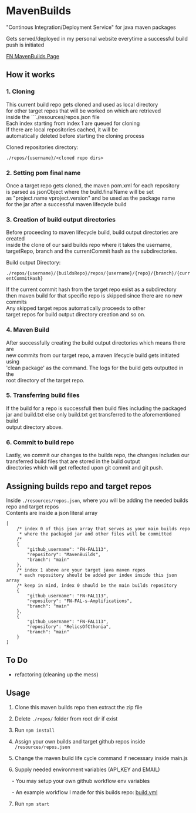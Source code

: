 # MavenBuilds

"Continous Integration/Deployment Service" for java maven packages

Gets served/deployed in my personal website everytime a successful build push is initiated

<a href="https://fnfal113.tech/builds" target="_blank">FN MavenBuilds Page</a>

## How it works

### 1. Cloning
This current build repo gets cloned and used as local directory<br/>
for other target repos that will be worked on which are retrieved<br/>
inside the ```./resources/repos.json file<br/>
Each index starting from index 1 are queued for cloning<br/>
If there are local repositories cached, it will be<br/>
automatically deleted before starting the cloning process

Cloned repositories directory:

``./repos/{username}/<cloned repo dirs>``<br/>

### 2. Setting pom final name
Once a target repo gets cloned, the maven pom.xml for each repository<br/>
is parsed as jsonObject where the build.finalName will be set<br/>
as "project.name vproject.version" and be used as the package name<br/>
for the jar after a successful maven lifecycle build

### 3. Creation of build output directories
Before proceeding to maven lifecycle build, build output directories are created<br/>
inside the clone of our said builds repo where it takes the username,<br/>
targetRepo, branch and the currentCommit hash as the subdirectories.

Build output Directory:

``./repos/{username}/{buildsRepo}/repos/{username}/{repo}/{branch}/{currentCommitHash}``<br/>

If the current commit hash from the target repo exist as a subdirectory<br/>
then maven build for that specific repo is skipped since there are no new commits<br/>
Any skipped target repos automatically proceeds to other<br/>
target repos for build output directory creation and so on.

### 4. Maven Build
After successfully creating the build output directories which means there are<br/>
new commits from our target repo, a maven lifecycle build gets initiated using<br/>
'clean package' as the command. The logs for the build gets outputted in the<br/>
root directory of the target repo. 

### 5. Transferring build files
If the build for a repo is successfull then build files including the packaged<br/>
jar and build.txt else only build.txt get transferred to the aforementioned build<br/>
output directory above.

### 6. Commit to build repo
Lastly, we commit our changes to the builds repo, the changes includes our<br/>
transferred build files that are stored in the build output<br/>
directories which will get reflected upon git commit and git push.<br/>

## Assigning builds repo and target repos
Inside ```./resources/repos.json```, where you will be adding the needed builds repo and target repos<br/>
Contents are inside a json literal array<br/>
```
[
    /* index 0 of this json array that serves as your main builds repo
     * where the packaged jar and other files will be committed
    /* 
    {
        "github_username": "FN-FAL113",
        "repository": "MavenBuilds",
        "branch": "main"
    },
    /* index 1 above are your target java maven repos 
     * each repository should be added per index inside this json array
    /* keep in mind, index 0 should be the main builds repository
    { 
        "github_username": "FN-FAL113",
        "repository": "FN-FAL-s-Amplifications",
        "branch": "main"
    },
    {
        "github_username": "FN-FAL113",
        "repository": "RelicsOfCthonia",
        "branch": "main"
    }
]
```

## To Do
- refactoring (cleaning up the mess)

## Usage
1. Clone this maven builds repo then extract the zip file

2. Delete ```./repos/``` folder from root dir if exist
 
3. Run ```npm install```

4. Assign your own builds and target github repos inside ```/resources/repos.json```

5. Change the maven build life cycle command if necessary inside main.js

6. Supply needed environment variables (API_KEY and EMAIL)<br>

&nbsp;&nbsp;&nbsp;&nbsp;- You may setup your own github workflow env variables

&nbsp;&nbsp;&nbsp;&nbsp;- An example workflow I made for this builds repo: [build.yml](https://github.com/FN-FAL113/MavenBuilds/blob/main/.github/workflows/build.yml)

7. Run ```npm start```
